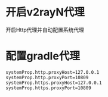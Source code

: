# 开启v2rayN代理
开启Http代理并自动配置系统代理
# 配置gradle代理
```
systemProp.http.proxyHost=127.0.0.1
systemProp.http.proxyPort=10809
systemProp.https.proxyHost=127.0.0.1
systemProp.https.proxyPort=10809
```
